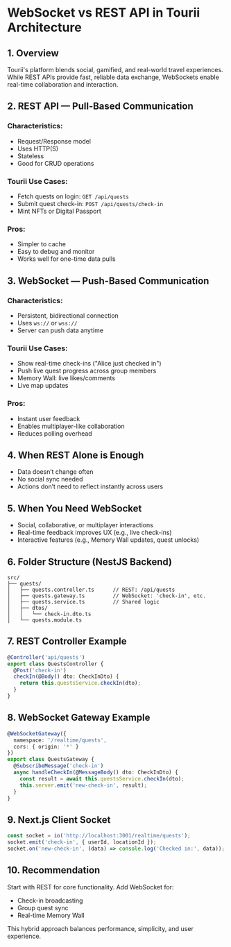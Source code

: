 # WebSocket vs REST API in Tourii Architecture

## 1. Overview
Tourii's platform blends social, gamified, and real-world travel experiences. While REST APIs provide fast, reliable data exchange, WebSockets enable real-time collaboration and interaction.

## 2. REST API — Pull-Based Communication
### Characteristics:
- Request/Response model
- Uses HTTP(S)
- Stateless
- Good for CRUD operations

### Tourii Use Cases:
- Fetch quests on login: `GET /api/quests`
- Submit quest check-in: `POST /api/quests/check-in`
- Mint NFTs or Digital Passport

### Pros:
- Simpler to cache
- Easy to debug and monitor
- Works well for one-time data pulls

## 3. WebSocket — Push-Based Communication
### Characteristics:
- Persistent, bidirectional connection
- Uses `ws://` or `wss://`
- Server can push data anytime

### Tourii Use Cases:
- Show real-time check-ins ("Alice just checked in")
- Push live quest progress across group members
- Memory Wall: live likes/comments
- Live map updates

### Pros:
- Instant user feedback
- Enables multiplayer-like collaboration
- Reduces polling overhead

## 4. When REST Alone is Enough
- Data doesn’t change often
- No social sync needed
- Actions don’t need to reflect instantly across users

## 5. When You Need WebSocket
- Social, collaborative, or multiplayer interactions
- Real-time feedback improves UX (e.g., live check-ins)
- Interactive features (e.g., Memory Wall updates, quest unlocks)

## 6. Folder Structure (NestJS Backend)
```
src/
├── quests/
│   ├── quests.controller.ts      // REST: /api/quests
│   ├── quests.gateway.ts         // WebSocket: 'check-in', etc.
│   ├── quests.service.ts         // Shared logic
│   ├── dtos/
│   │   └── check-in.dto.ts
│   └── quests.module.ts
```

## 7. REST Controller Example
```ts
@Controller('api/quests')
export class QuestsController {
  @Post('check-in')
  checkIn(@Body() dto: CheckInDto) {
    return this.questsService.checkIn(dto);
  }
}
```

## 8. WebSocket Gateway Example
```ts
@WebSocketGateway({
  namespace: '/realtime/quests',
  cors: { origin: '*' }
})
export class QuestsGateway {
  @SubscribeMessage('check-in')
  async handleCheckIn(@MessageBody() dto: CheckInDto) {
    const result = await this.questsService.checkIn(dto);
    this.server.emit('new-check-in', result);
  }
}
```

## 9. Next.js Client Socket
```ts
const socket = io('http://localhost:3001/realtime/quests');
socket.emit('check-in', { userId, locationId });
socket.on('new-check-in', (data) => console.log('Checked in:', data));
```

## 10. Recommendation
Start with REST for core functionality. Add WebSocket for:
- Check-in broadcasting
- Group quest sync
- Real-time Memory Wall

This hybrid approach balances performance, simplicity, and user experience.

